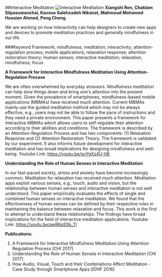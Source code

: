 ##Interactive Meditation
![Interactive Meditation](https://farm1.staticflickr.com/948/41526357964_6ede7c91d6_c.jpg)
**Xiangshi Ren,  Chaklam Silpasuwanchai,  Kavous Salehzadeh Niksirat,  Mahmoud Mohamed Hussien Ahmed,  Peng Cheng**
  
We are working on how interactivity can help designers to create new apps and devices to promote meditation practices and generally mindfulness in our life.

###Keyword
Framework; mindfulness; meditation; interactivity; attention-regulation process; mobile applications; relaxation response; attention restoration theory; Human senses; interactive meditation; relaxation, mindfulness; focus



**A Framework for Interactive Mindfulness Meditation Using Attention-Regulation Process**

We are often overwhelmed by everyday stressors. Mindfulness meditation can help slow things down and bring one's attention into the present moment. Given the prevalence of smartphones, mindfulness-based mobile applications (MBMAs) have received much attention. Current MBMAs mainly use the guided meditation method which may not be always effective, e.g., users may not be able to follow the pace of instructions and they need a private environment. This paper presents a framework for interactive MBMAs which allows users to self-regulate their attention according to their abilities and conditions. The framework is described by an Attention-Regulation Process and has two components: (1) Relaxation Response and (2) Attention Restoration Theory. The framework is validated by our experiment. It also informs future development for interactive meditation and has broad implications for designing mindfulness and well-being.
Youtube Link: https://youtu.be/gxYgXz4U-HE



**Understanding the Role of Human Senses in Interactive Meditation**

In our fast-paced society, stress and anxiety have become increasingly common. Meditation for relaxation has received much attention. Meditation apps exploit various senses, e.g., touch, audio and vision, but the relationship between human senses and interactive meditation is not well understood. This paper empirically evaluates the effects of single and combined human senses on interactive meditation. We found that the effectiveness of human senses can be defined by their respective roles in maintaining the balance between relaxation and focus. This work is the first to attempt to understand these relationships. The findings have broad implications for the field of interactive meditation applications.
Youtube Link: https://youtu.be/awR6qS5b_TI


**Publications:**

1. A Framework for Interactive Mindfulness Meditation Using Attention-Regulation Process [CHI 2017]
2. Understanding the Role of Human Senses in Interactive Meditation [CHI 2017]
3. How Audio, Visual, Touch and their Combinations Affect Meditation - Case Study through Smartphone Apps [IDHF 2016]